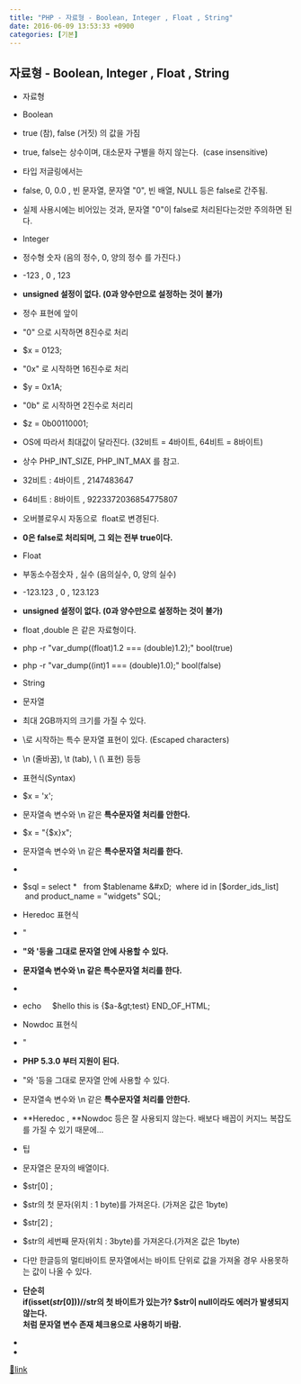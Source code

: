 ```yaml
---
title: "PHP - 자료형 - Boolean, Integer , Float , String"
date: 2016-06-09 13:53:33 +0900
categories: [기본]
---
```


자료형 - Boolean, Integer , Float , String
---------------------------------------

- 자료형
- Boolean
- true (참), false (거짓) 의 값을 가짐
- true, false는 상수이며, 대소문자 구별을 하지 않는다.  (case insensitive)
- 타입 저글링에서는
- false, 0, 0.0 , 빈 문자열, 문자열 "0", 빈 배열, NULL 등은 false로 간주됨.
- 실제 사용시에는 비어있는 것과, 문자열 "0"이 false로 처리된다는것만 주의하면 된다.


- Integer
- 정수형 숫자 (음의 정수, 0, 양의 정수 를 가진다.)
- -123 , 0 , 123
- **unsigned 설정이 없다. (0과 양수만으로 설정하는 것이 불가)**
- 정수 표현에 앞이 
- "0" 으로 시작하면 8진수로 처리 
- $x = 0123;

- "0x" 로 시작하면 16진수로 처리
- $y = 0x1A;

- "0b" 로 시작하면 2진수로 처리리
- $z = 0b00110001;


- OS에 따라서 최대값이 달라진다. (32비트 = 4바이트, 64비트 = 8바이트)
- 상수 PHP_INT_SIZE, PHP_INT_MAX 를 참고.
- 32비트 : 4바이트 , 2147483647
- 64비트 : 8바이트 , 9223372036854775807

- 오버블로우시 자동으로  float로 변경된다.
- **0은 false로 처리되며, 그 외는 전부 true이다.**

- Float
- 부동소수점숫자 , 실수 (음의실수, 0, 양의 실수)
- -123.123 , 0 , 123.123
- **unsigned 설정이 없다. (0과 양수만으로 설정하는 것이 불가)**
- float ,double 은 같은 자료형이다.
- php -r "var_dump((float)1.2 === (double)1.2);"  &#xD;
bool(true)
- php -r "var_dump((int)1 === (double)1.0);"  &#xD;
bool(false)


- String
- 문자열
- 최대 2GB까지의 크기를 가질 수 있다.
- \로 시작하는 특수 문자열 표현이 있다. (Escaped characters)
- \n (줄바꿈), \t (tab), \\ (\ 표현) 등등

- 표현식(Syntax)
- $x = 'x';
- 문자열속 변수와 \n 같은 **특수문자열 처리를 안한다.**

- $x = "{$x}x";
- 문자열속 변수와 \n 같은 **특수문자열 처리를 한다.**

- 
- $sql = select *  &#xD;
  from $tablename  &#xD;
 where id in [$order_ids_list]  &#xD;
   and product_name = "widgets"  &#xD;
SQL;
- Heredoc 표현식
- "
- **"와 '등을 그대로 문자열 안에 사용할 수 있다.**
- **문자열속 변수와 \n 같은 특수문자열 처리를 한다.**

- 
- echo     $hello this is {$a-&amp;gt;test}  &#xD;
END_OF_HTML;
- Nowdoc 표현식
- "
- **PHP 5.3.0 부터 지원이 된다.**
- "와 '등을 그대로 문자열 안에 사용할 수 있다.
- 문자열속 변수와 \n 같은 **특수문자열 처리를 안한다.**

- **Heredoc , **Nowdoc 등은 잘 사용되지 않는다. 배보다 배꼽이 커지느 복잡도를 가질 수 있기 때문에...

- 팁
- 문자열은 문자의 배열이다.
- $str[0] ;
- $str의 첫 문자(위치 : 1 byte)를 가져온다. (가져온 값은 1byte)

- $str[2] ; 
- $str의 세번째 문자(위치 : 3byte)를 가져온다.(가져온 값은 1byte)

- 다만 한글등의 멀티바이트 문자열에서는 바이트 단위로 값을 가져올 경우 사용못하는 값이 나올 수 있다.
- **단순히   
if(isset($str[0])) //$str의 첫 바이트가 있는가? $str이 null이라도 에러가 발생되지 않는다.  
처럼 문자열 변수 존재 체크용으로 사용하기 바람.**

-   



-   






[🔗link](http://www.mins01.com/mh/tech/read/1000)